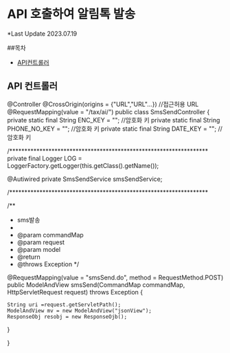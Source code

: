 # API 호출하여 알림톡 발송
*Last Update 2023.07.19

##목차

- [API컨트롤러](#API-컨트롤러)

## API 컨트롤러

@Controller
@CrossOrigin(origins = {"URL","URL"...}) //접근허용 URL
@RequestMapping(value = "/tax/ai/")
public class SmsSendController {
  private static final String ENC_KEY = ""; //암호화 키
  private static final String PHONE_NO_KEY = ""; //암호화 키
  private static final String DATE_KEY = ""; //암호화 키

  /******************************************************************
  private final Logger LOG = LoggerFactory.getLogger(this.getClass().getName());

  @Autiwired
  private SmsSendService smsSendService;

  /******************************************************************

  /**
  * sms발송
  *
  * @param commandMap
  * @param request
  * @param model
  * @return
  * @throws Exception
  */

  @RequestMapping(value = "smsSend.do", method = RequestMethod.POST)
  public ModelAndView smsSend(CommandMap commandMap, HttpServletRequest request) throws Exception {

    String uri =request.getServletPath();
    ModelAndView mv = new ModelAndView("jsonView");
    ResponseObj resobj = new ResponseOjb();


  }


}
